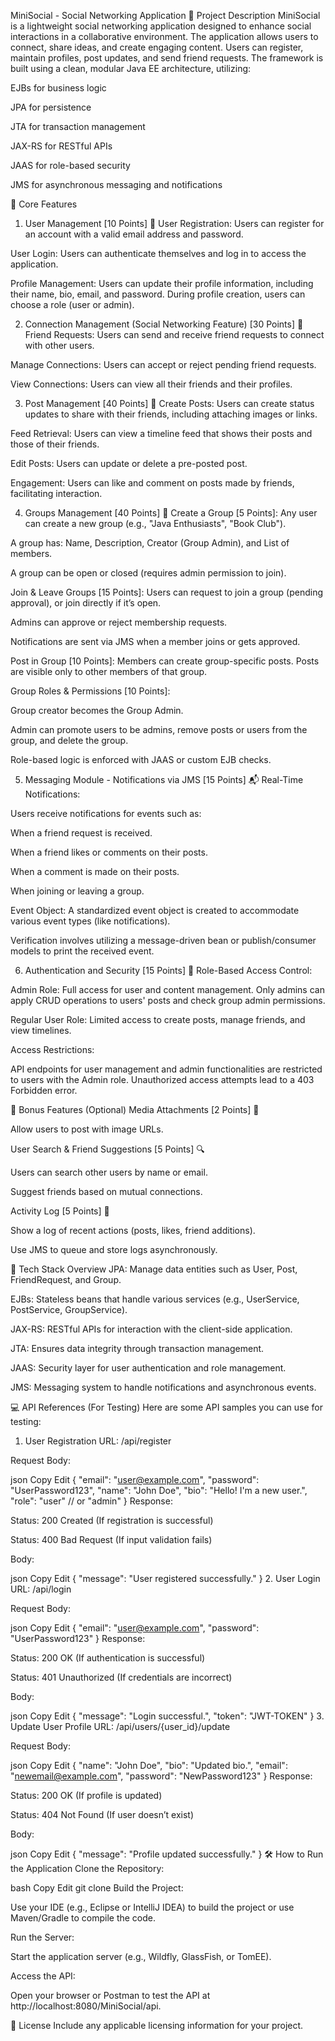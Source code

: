 MiniSocial - Social Networking Application
🚀 Project Description
MiniSocial is a lightweight social networking application designed to enhance social interactions in a collaborative environment. The application allows users to connect, share ideas, and create engaging content. Users can register, maintain profiles, post updates, and send friend requests. The framework is built using a clean, modular Java EE architecture, utilizing:

EJBs for business logic

JPA for persistence

JTA for transaction management

JAX-RS for RESTful APIs

JAAS for role-based security

JMS for asynchronous messaging and notifications

🌟 Core Features
1. User Management [10 Points] 📄
User Registration: Users can register for an account with a valid email address and password.

User Login: Users can authenticate themselves and log in to access the application.

Profile Management: Users can update their profile information, including their name, bio, email, and password. During profile creation, users can choose a role (user or admin).

2. Connection Management (Social Networking Feature) [30 Points] 👥
Friend Requests: Users can send and receive friend requests to connect with other users.

Manage Connections: Users can accept or reject pending friend requests.

View Connections: Users can view all their friends and their profiles.

3. Post Management [40 Points] 📝
Create Posts: Users can create status updates to share with their friends, including attaching images or links.

Feed Retrieval: Users can view a timeline feed that shows their posts and those of their friends.

Edit Posts: Users can update or delete a pre-posted post.

Engagement: Users can like and comment on posts made by friends, facilitating interaction.

4. Groups Management [40 Points] 👥
Create a Group [5 Points]: Any user can create a new group (e.g., "Java Enthusiasts", "Book Club").

A group has: Name, Description, Creator (Group Admin), and List of members.

A group can be open or closed (requires admin permission to join).

Join & Leave Groups [15 Points]: Users can request to join a group (pending approval), or join directly if it’s open.

Admins can approve or reject membership requests.

Notifications are sent via JMS when a member joins or gets approved.

Post in Group [10 Points]: Members can create group-specific posts. Posts are visible only to other members of that group.

Group Roles & Permissions [10 Points]:

Group creator becomes the Group Admin.

Admin can promote users to be admins, remove posts or users from the group, and delete the group.

Role-based logic is enforced with JAAS or custom EJB checks.

5. Messaging Module - Notifications via JMS [15 Points] 📬
Real-Time Notifications:

Users receive notifications for events such as:

When a friend request is received.

When a friend likes or comments on their posts.

When a comment is made on their posts.

When joining or leaving a group.

Event Object: A standardized event object is created to accommodate various event types (like notifications).

Verification involves utilizing a message-driven bean or publish/consumer models to print the received event.

6. Authentication and Security [15 Points] 🔐
Role-Based Access Control:

Admin Role: Full access for user and content management. Only admins can apply CRUD operations to users' posts and check group admin permissions.

Regular User Role: Limited access to create posts, manage friends, and view timelines.

Access Restrictions:

API endpoints for user management and admin functionalities are restricted to users with the Admin role. Unauthorized access attempts lead to a 403 Forbidden error.

🎯 Bonus Features (Optional)
Media Attachments [2 Points] 📸

Allow users to post with image URLs.

User Search & Friend Suggestions [5 Points] 🔍

Users can search other users by name or email.

Suggest friends based on mutual connections.

Activity Log [5 Points] 🧾

Show a log of recent actions (posts, likes, friend additions).

Use JMS to queue and store logs asynchronously.

🔧 Tech Stack Overview
JPA: Manage data entities such as User, Post, FriendRequest, and Group.

EJBs: Stateless beans that handle various services (e.g., UserService, PostService, GroupService).

JAX-RS: RESTful APIs for interaction with the client-side application.

JTA: Ensures data integrity through transaction management.

JAAS: Security layer for user authentication and role management.

JMS: Messaging system to handle notifications and asynchronous events.

💻 API References (For Testing)
Here are some API samples you can use for testing:

1. User Registration
URL: /api/register

Request Body:

json
Copy
Edit
{
  "email": "user@example.com",
  "password": "UserPassword123",
  "name": "John Doe",
  "bio": "Hello! I'm a new user.",
  "role": "user" // or "admin"
}
Response:

Status: 200 Created (If registration is successful)

Status: 400 Bad Request (If input validation fails)

Body:

json
Copy
Edit
{
  "message": "User registered successfully."
}
2. User Login
URL: /api/login

Request Body:

json
Copy
Edit
{
  "email": "user@example.com",
  "password": "UserPassword123"
}
Response:

Status: 200 OK (If authentication is successful)

Status: 401 Unauthorized (If credentials are incorrect)

Body:

json
Copy
Edit
{
  "message": "Login successful.",
  "token": "JWT-TOKEN"
}
3. Update User Profile
URL: /api/users/{user_id}/update

Request Body:

json
Copy
Edit
{
  "name": "John Doe",
  "bio": "Updated bio.",
  "email": "newemail@example.com",
  "password": "NewPassword123"
}
Response:

Status: 200 OK (If profile is updated)

Status: 404 Not Found (If user doesn’t exist)

Body:

json
Copy
Edit
{
  "message": "Profile updated successfully."
}
🛠️ How to Run the Application
Clone the Repository:

bash
Copy
Edit
git clone <repository-url>
Build the Project:

Use your IDE (e.g., Eclipse or IntelliJ IDEA) to build the project or use Maven/Gradle to compile the code.

Run the Server:

Start the application server (e.g., Wildfly, GlassFish, or TomEE).

Access the API:

Open your browser or Postman to test the API at http://localhost:8080/MiniSocial/api.

📄 License
Include any applicable licensing information for your project.

